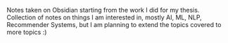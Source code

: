 Notes taken on Obsidian starting from the work I did for my thesis.
Collection of notes on things I am interested in, mostly AI, ML, NLP, Recommender Systems, but I am planning to extend the topics covered to more topics :)